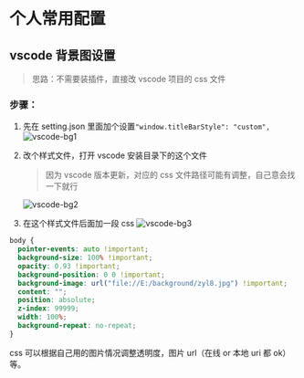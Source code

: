 # 个人常用配置

## vscode 背景图设置

> 思路：不需要装插件，直接改 vscode 项目的 css 文件

### 步骤：

1. 先在 setting.json 里面加个设置`"window.titleBarStyle": "custom",`
   ![vscode-bg1](@public/my-setting/vscode-bg1.png)

1. 改个样式文件，打开 vscode 安装目录下的这个文件
   > 因为 vscode 版本更新，对应的 css 文件路径可能有调整，自己意会找一下就行
   
   ![vscode-bg2](@public/my-setting/vscode-bg2.png)

1. 在这个样式文件后面加一段 css
   ![vscode-bg3](@public/my-setting/vscode-bg3.jpg)

```css
body {
  pointer-events: auto !important;
  background-size: 100% !important;
  opacity: 0.93 !important;
  background-position: 0 0 !important;
  background-image: url("file://E:/background/zyl8.jpg") !important;
  content: "";
  position: absolute;
  z-index: 99999;
  width: 100%;
  background-repeat: no-repeat;
}
```

css 可以根据自己用的图片情况调整透明度，图片 url（在线 or 本地 uri 都 ok） 等。

